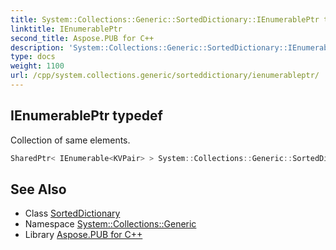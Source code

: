 ```yaml
---
title: System::Collections::Generic::SortedDictionary::IEnumerablePtr typedef
linktitle: IEnumerablePtr
second_title: Aspose.PUB for C++
description: 'System::Collections::Generic::SortedDictionary::IEnumerablePtr typedef. Collection of same elements in C++.'
type: docs
weight: 1100
url: /cpp/system.collections.generic/sorteddictionary/ienumerableptr/
---
```

## IEnumerablePtr typedef


Collection of same elements.

```cpp
SharedPtr< IEnumerable<KVPair> > System::Collections::Generic::SortedDictionary< TKey, TValue >::IEnumerablePtr
```

## See Also

* Class [SortedDictionary](../)
* Namespace [System::Collections::Generic](../../)
* Library [Aspose.PUB for C++](../../../)
